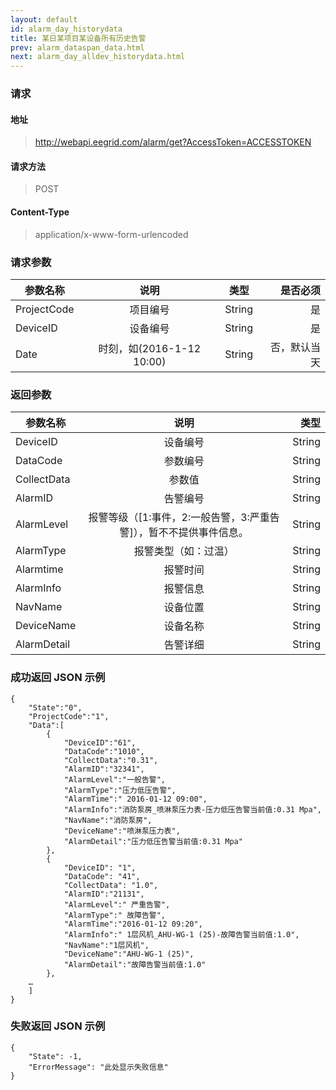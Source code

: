 ```yaml
---
layout: default
id: alarm_day_historydata
title: 某日某项目某设备所有历史告警
prev: alarm_dataspan_data.html
next: alarm_day_alldev_historydata.html
---
```


### 请求

#### 地址

> http://webapi.eegrid.com/alarm/get?AccessToken=ACCESSTOKEN

#### 请求方法

> POST

#### Content-Type

> application/x-www-form-urlencoded

### 请求参数

| 参数名称    |           说明            |  类型  |     是否必须 |
| ----------- | :-----------------------: | :----: | -----------: |
| ProjectCode |         项目编号          | String |           是 |
| DeviceID    |         设备编号          | String |           是 |
| Date        | 时刻，如(2016-1-12 10:00) | String | 否，默认当天 |

### 返回参数

| 参数名称    |                                说明                                |   类型 |
| ----------- | :----------------------------------------------------------------: | -----: |
| DeviceID    |                              设备编号                              | String |
| DataCode    |                              参数编号                              | String |
| CollectData |                               参数值                               | String |
| AlarmID     |                              告警编号                              | String |
| AlarmLevel  | 报警等级（[1:事件，2:一般告警，3:严重告警]），暂不不提供事件信息。 | String |
| AlarmType   |                        报警类型（如：过温）                        | String |
| Alarmtime   |                              报警时间                              | String |
| AlarmInfo   |                              报警信息                              | String |
| NavName     |                              设备位置                              | String |
| DeviceName  |                              设备名称                              | String |
| AlarmDetail |                              告警详细                              | String |

### 成功返回 JSON 示例

```
{
    "State":"0",
    "ProjectCode":"1",
    "Data":[
        {
            "DeviceID":"61",
            "DataCode":"1010",
            "CollectData":"0.31",
            "AlarmID":"32341",
            "AlarmLevel":"一般告警",
            "AlarmType":"压力低压告警",
            "AlarmTime":" 2016-01-12 09:00",
            "AlarmInfo":"消防泵房_喷淋泵压力表-压力低压告警当前值:0.31 Mpa",
            "NavName":"消防泵房",
            "DeviceName":"喷淋泵压力表",
            "AlarmDetail":"压力低压告警当前值:0.31 Mpa"
        },
        {
            "DeviceID": "1",
            "DataCode": "41",
            "CollectData": "1.0",
            "AlarmID":"21131",
            "AlarmLevel":" 严重告警",
            "AlarmType":" 故障告警",
            "AlarmTime":"2016-01-12 09:20",
            "AlarmInfo":" 1层风机_AHU-WG-1 (25)-故障告警当前值:1.0",
            "NavName":"1层风机",
            "DeviceName":"AHU-WG-1 (25)",
            "AlarmDetail":"故障告警当前值:1.0"
        },
    …
    ]
}
```

### 失败返回 JSON 示例

```
{
    "State": -1,
    "ErrorMessage": "此处显示失败信息"
}
```
